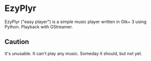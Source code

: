 EzyPlyr
=======

EzyPlyr ("easy player") is a simple music player written in Gtk+ 3
using Python. Playback with GStreamer.

Caution
-------

It's unusable. It can't play any music. Someday it should, but not yet.
